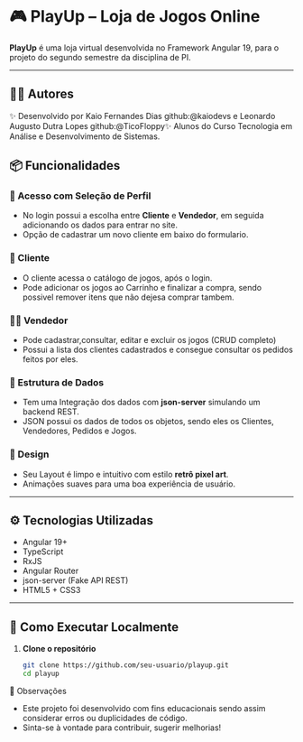 # 🎮 PlayUp – Loja de Jogos Online

**PlayUp** é uma loja virtual desenvolvida no Framework Angular 19, para o projeto do segundo semestre da disciplina de PI.

---

## 🧑‍💻 Autores

✨ Desenvolvido por Kaio Fernandes Dias github:@kaiodevs e Leonardo Augusto Dutra Lopes github:@TicoFloppy✨
Alunos do Curso Tecnologia em Análise e Desenvolvimento de Sistemas.


## 📦 Funcionalidades

### 👥 Acesso com Seleção de Perfil
- No login possui a escolha entre **Cliente** e **Vendedor**, em seguida adicionando os dados para entrar no site.
- Opção de cadastrar um novo cliente em baixo do formulario.

### 🛒 Cliente
- O cliente acessa o catálogo de jogos, após o login.
- Pode adicionar os jogos ao Carrinho e finalizar a compra, sendo possivel remover itens que não dejesa comprar tambem.

### 🧑‍💼 Vendedor
- Pode cadastrar,consultar, editar e excluir os jogos (CRUD completo)
- Possui a lista dos clientes cadastrados e consegue consultar os pedidos feitos por eles.

### 📁 Estrutura de Dados
- Tem uma Integração dos dados com **json-server** simulando um backend REST.
- JSON possui os dados de todos os objetos, sendo eles os Clientes, Vendedores, Pedidos e Jogos.

### 🎨 Design
- Seu Layout é limpo e intuitivo com estilo **retrô pixel art**.
- Animações suaves para uma boa experiência de usuário.

---

## ⚙️ Tecnologias Utilizadas

- Angular 19+
- TypeScript
- RxJS
- Angular Router
- json-server (Fake API REST)
- HTML5 + CSS3

---

## 🚀 Como Executar Localmente

1. **Clone o repositório**
   ```bash
   git clone https://github.com/seu-usuario/playup.git
   cd playup

📌 Observações
- Este projeto foi desenvolvido com fins educacionais sendo assim considerar erros ou duplicidades de código.
- Sinta-se à vontade para contribuir, sugerir melhorias!
